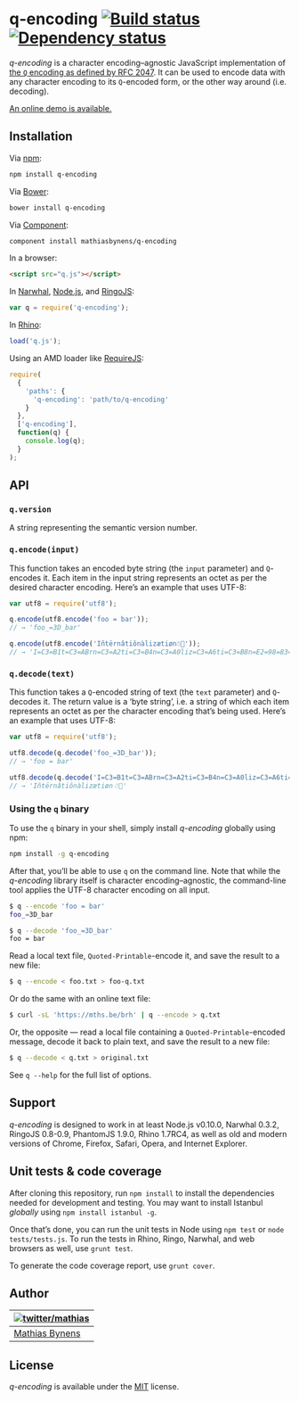 # q-encoding [![Build status](https://travis-ci.org/mathiasbynens/q-encoding.svg?branch=master)](https://travis-ci.org/mathiasbynens/q-encoding) [![Dependency status](https://gemnasium.com/mathiasbynens/q-encoding.svg)](https://gemnasium.com/mathiasbynens/q-encoding)

_q-encoding_ is a character encoding–agnostic JavaScript implementation of [the `Q` encoding as defined by RFC 2047](https://tools.ietf.org/html/rfc2047#section-4.2). It can be used to encode data with any character encoding to its `Q`-encoded form, or the other way around (i.e. decoding).

[An online demo is available.](https://mothereff.in/q)

## Installation

Via [npm](https://www.npmjs.com/):

```bash
npm install q-encoding
```

Via [Bower](http://bower.io/):

```bash
bower install q-encoding
```

Via [Component](https://github.com/component/component):

```bash
component install mathiasbynens/q-encoding
```

In a browser:

```html
<script src="q.js"></script>
```

In [Narwhal](http://narwhaljs.org/), [Node.js](https://nodejs.org/), and [RingoJS](http://ringojs.org/):

```js
var q = require('q-encoding');
```

In [Rhino](http://www.mozilla.org/rhino/):

```js
load('q.js');
```

Using an AMD loader like [RequireJS](http://requirejs.org/):

```js
require(
  {
    'paths': {
      'q-encoding': 'path/to/q-encoding'
    }
  },
  ['q-encoding'],
  function(q) {
    console.log(q);
  }
);
```

## API

### `q.version`

A string representing the semantic version number.

### `q.encode(input)`

This function takes an encoded byte string (the `input` parameter) and `Q`-encodes it. Each item in the input string represents an octet as per the desired character encoding. Here’s an example that uses UTF-8:

```js
var utf8 = require('utf8');

q.encode(utf8.encode('foo = bar'));
// → 'foo_=3D_bar'

q.encode(utf8.encode('Iñtërnâtiônàlizætiøn☃💩'));
// → 'I=C3=B1t=C3=ABrn=C3=A2ti=C3=B4n=C3=A0liz=C3=A6ti=C3=B8n=E2=98=83=F0=9F=92=A9'
```

### `q.decode(text)`

This function takes a `Q`-encoded string of text (the `text` parameter) and `Q`-decodes it. The return value is a ‘byte string’, i.e. a string of which each item represents an octet as per the character encoding that’s being used. Here’s an example that uses UTF-8:

```js
var utf8 = require('utf8');

utf8.decode(q.decode('foo_=3D_bar'));
// → 'foo = bar'

utf8.decode(q.decode('I=C3=B1t=C3=ABrn=C3=A2ti=C3=B4n=C3=A0liz=C3=A6ti=C3=B8n=E2=98=83=F0=9F=92=A9'));
// → 'Iñtërnâtiônàlizætiøn☃💩'
```

### Using the `q` binary

To use the `q` binary in your shell, simply install _q-encoding_ globally using npm:

```bash
npm install -g q-encoding
```

After that, you’ll be able to use `q` on the command line. Note that while the _q-encoding_ library itself is character encoding–agnostic, the command-line tool applies the UTF-8 character encoding on all input.

```bash
$ q --encode 'foo = bar'
foo_=3D_bar

$ q --decode 'foo_=3D_bar'
foo = bar
```

Read a local text file, `Quoted-Printable`-encode it, and save the result to a new file:

```bash
$ q --encode < foo.txt > foo-q.txt
```

Or do the same with an online text file:

```bash
$ curl -sL 'https://mths.be/brh' | q --encode > q.txt
```

Or, the opposite — read a local file containing a `Quoted-Printable`-encoded message, decode it back to plain text, and save the result to a new file:

```bash
$ q --decode < q.txt > original.txt
```

See `q --help` for the full list of options.

## Support

_q-encoding_ is designed to work in at least Node.js v0.10.0, Narwhal 0.3.2, RingoJS 0.8-0.9, PhantomJS 1.9.0, Rhino 1.7RC4, as well as old and modern versions of Chrome, Firefox, Safari, Opera, and Internet Explorer.

## Unit tests & code coverage

After cloning this repository, run `npm install` to install the dependencies needed for development and testing. You may want to install Istanbul _globally_ using `npm install istanbul -g`.

Once that’s done, you can run the unit tests in Node using `npm test` or `node tests/tests.js`. To run the tests in Rhino, Ringo, Narwhal, and web browsers as well, use `grunt test`.

To generate the code coverage report, use `grunt cover`.

## Author

| [![twitter/mathias](https://gravatar.com/avatar/24e08a9ea84deb17ae121074d0f17125?s=70)](https://twitter.com/mathias "Follow @mathias on Twitter") |
|---|
| [Mathias Bynens](https://mathiasbynens.be/) |

## License

_q-encoding_ is available under the [MIT](https://mths.be/mit) license.
